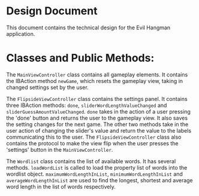 Design Document
================
This document contains the technical design for the Evil Hangman application.

Classes and Public Methods:
================
The <code>MainViewController</code> class contains all gameplay elements. It contains the IBAction method <code>newGame</code>, which resets the gameplay view, taking in changed settings set by the user.

The <code>FlipsideViewController</code> class contains the settings panel. It contains three IBAction methods: <code>done</code>, <code>sliderWordLengthValueChanged</code> and <code>sliderGuessAmountValueChanged</code>. <code>done</code> takes in the action of a user pressing the 'done' button and returns the user to the gameplay view. It also saves the setting changes for the next game. The other two methods take in the user action of changing the slider's value and return the value to the labels communicating this to the user. The <code>FlipsideViewController</code> class also contains the protocol to make the view flip when the user presses the 'settings' button in the <code>MainViewController</code>.

The <code>Wordlist</code> class contains the list of available words. It has several methods. <code>loadWordList</code> is called to load the property list of words into the wordlist object. <code>maximumWordLengthInList</code>, <code>minimumWordLengthInList</code> and <code>averageWordLengthInList</code> are used to find the longest, shortest and average word length in the list of words respectively. 
